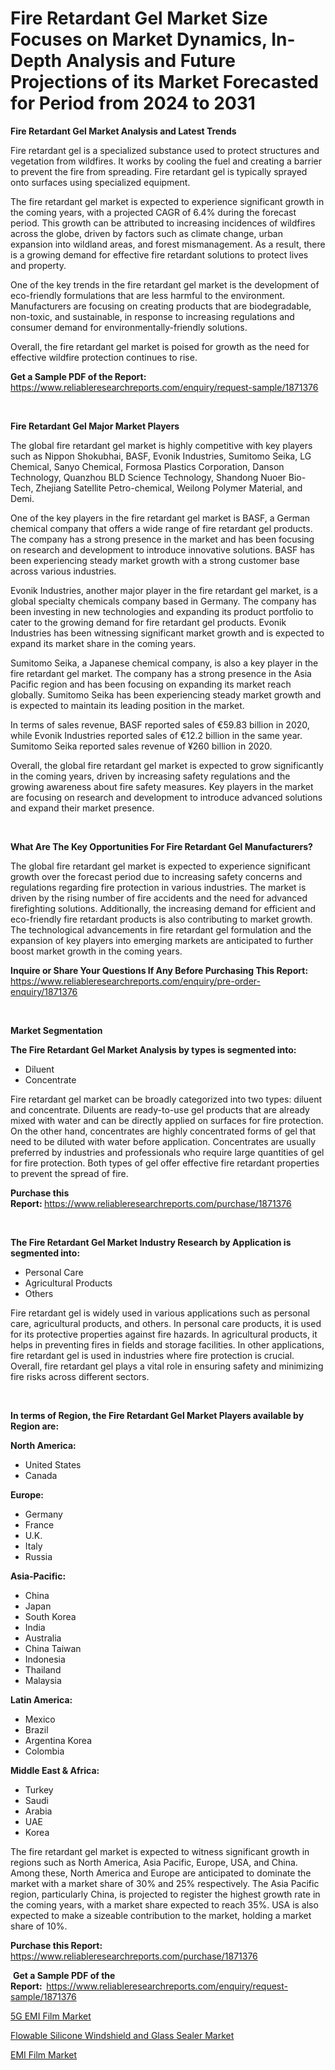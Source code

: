 <p><h1>Fire Retardant Gel Market Size Focuses on Market Dynamics, In-Depth Analysis and Future Projections of its Market Forecasted for Period from 2024 to 2031</h1></p><p><strong>Fire Retardant Gel Market Analysis and Latest Trends</strong></p>
<p><p>Fire retardant gel is a specialized substance used to protect structures and vegetation from wildfires. It works by cooling the fuel and creating a barrier to prevent the fire from spreading. Fire retardant gel is typically sprayed onto surfaces using specialized equipment.</p><p>The fire retardant gel market is expected to experience significant growth in the coming years, with a projected CAGR of 6.4% during the forecast period. This growth can be attributed to increasing incidences of wildfires across the globe, driven by factors such as climate change, urban expansion into wildland areas, and forest mismanagement. As a result, there is a growing demand for effective fire retardant solutions to protect lives and property.</p><p>One of the key trends in the fire retardant gel market is the development of eco-friendly formulations that are less harmful to the environment. Manufacturers are focusing on creating products that are biodegradable, non-toxic, and sustainable, in response to increasing regulations and consumer demand for environmentally-friendly solutions.</p><p>Overall, the fire retardant gel market is poised for growth as the need for effective wildfire protection continues to rise.</p></p>
<p><strong>Get a Sample PDF of the Report:&nbsp;</strong> <a href="https://www.reliableresearchreports.com/enquiry/request-sample/1871376">https://www.reliableresearchreports.com/enquiry/request-sample/1871376</a></p>
<p>&nbsp;</p>
<p><strong>Fire Retardant Gel Major Market Players</strong></p>
<p><p>The global fire retardant gel market is highly competitive with key players such as Nippon Shokubhai, BASF, Evonik Industries, Sumitomo Seika, LG Chemical, Sanyo Chemical, Formosa Plastics Corporation, Danson Technology, Quanzhou BLD Science Technology, Shandong Nuoer Bio-Tech, Zhejiang Satellite Petro-chemical, Weilong Polymer Material, and Demi.</p><p>One of the key players in the fire retardant gel market is BASF, a German chemical company that offers a wide range of fire retardant gel products. The company has a strong presence in the market and has been focusing on research and development to introduce innovative solutions. BASF has been experiencing steady market growth with a strong customer base across various industries.</p><p>Evonik Industries, another major player in the fire retardant gel market, is a global specialty chemicals company based in Germany. The company has been investing in new technologies and expanding its product portfolio to cater to the growing demand for fire retardant gel products. Evonik Industries has been witnessing significant market growth and is expected to expand its market share in the coming years.</p><p>Sumitomo Seika, a Japanese chemical company, is also a key player in the fire retardant gel market. The company has a strong presence in the Asia Pacific region and has been focusing on expanding its market reach globally. Sumitomo Seika has been experiencing steady market growth and is expected to maintain its leading position in the market.</p><p>In terms of sales revenue, BASF reported sales of €59.83 billion in 2020, while Evonik Industries reported sales of €12.2 billion in the same year. Sumitomo Seika reported sales revenue of ¥260 billion in 2020.</p><p>Overall, the global fire retardant gel market is expected to grow significantly in the coming years, driven by increasing safety regulations and the growing awareness about fire safety measures. Key players in the market are focusing on research and development to introduce advanced solutions and expand their market presence.</p></p>
<p>&nbsp;</p>
<p><strong>What Are The Key Opportunities For Fire Retardant Gel Manufacturers?</strong></p>
<p><p>The global fire retardant gel market is expected to experience significant growth over the forecast period due to increasing safety concerns and regulations regarding fire protection in various industries. The market is driven by the rising number of fire accidents and the need for advanced firefighting solutions. Additionally, the increasing demand for efficient and eco-friendly fire retardant products is also contributing to market growth. The technological advancements in fire retardant gel formulation and the expansion of key players into emerging markets are anticipated to further boost market growth in the coming years.</p></p>
<p><strong>Inquire or Share Your Questions If Any Before Purchasing This Report:</strong> <a href="https://www.reliableresearchreports.com/enquiry/pre-order-enquiry/1871376">https://www.reliableresearchreports.com/enquiry/pre-order-enquiry/1871376</a></p>
<p>&nbsp;</p>
<p><strong>Market Segmentation</strong></p>
<p><strong>The Fire Retardant Gel Market Analysis by types is segmented into:</strong></p>
<p><ul><li>Diluent</li><li>Concentrate</li></ul></p>
<p><p>Fire retardant gel market can be broadly categorized into two types: diluent and concentrate. Diluents are ready-to-use gel products that are already mixed with water and can be directly applied on surfaces for fire protection. On the other hand, concentrates are highly concentrated forms of gel that need to be diluted with water before application. Concentrates are usually preferred by industries and professionals who require large quantities of gel for fire protection. Both types of gel offer effective fire retardant properties to prevent the spread of fire.</p></p>
<p><strong>Purchase this Report:&nbsp;</strong><a href="https://www.reliableresearchreports.com/purchase/1871376">https://www.reliableresearchreports.com/purchase/1871376</a></p>
<p>&nbsp;</p>
<p><strong>The Fire Retardant Gel Market Industry Research by Application is segmented into:</strong></p>
<p><ul><li>Personal Care</li><li>Agricultural Products</li><li>Others</li></ul></p>
<p><p>Fire retardant gel is widely used in various applications such as personal care, agricultural products, and others. In personal care products, it is used for its protective properties against fire hazards. In agricultural products, it helps in preventing fires in fields and storage facilities. In other applications, fire retardant gel is used in industries where fire protection is crucial. Overall, fire retardant gel plays a vital role in ensuring safety and minimizing fire risks across different sectors.</p></p>
<p>&nbsp;</p>
<p><strong>In terms of Region, the Fire Retardant Gel Market Players available by Region are:</strong></p>
<p>
    <p> <strong> North America: </strong>
        <ul>
            <li>United States</li>
            <li>Canada</li>
        </ul>
        </p> 
    <p> <strong> Europe: </strong>
        <ul>
            <li>Germany</li>
            <li>France</li>
            <li>U.K.</li>
            <li>Italy</li>
            <li>Russia</li>
        </ul>
        </p> 
    <p> <strong> Asia-Pacific: </strong>
        <ul>
            <li>China</li>
            <li>Japan</li>
            <li>South Korea</li>
            <li>India</li>
            <li>Australia</li>
            <li>China Taiwan</li>
            <li>Indonesia</li>
            <li>Thailand</li>
            <li>Malaysia</li>
        </ul>
        </p> 
    <p> <strong> Latin America: </strong>
        <ul>
            <li>Mexico</li>
            <li>Brazil</li>
            <li>Argentina Korea</li>
            <li>Colombia</li>
        </ul>
        </p> 
    <p> <strong> Middle East & Africa: </strong>
        <ul>
            <li>Turkey</li>
            <li>Saudi</li>
            <li>Arabia</li>
            <li>UAE</li>
            <li>Korea</li>
        </ul>
    </p>
    </p>
<p><p>The fire retardant gel market is expected to witness significant growth in regions such as North America, Asia Pacific, Europe, USA, and China. Among these, North America and Europe are anticipated to dominate the market with a market share of 30% and 25% respectively. The Asia Pacific region, particularly China, is projected to register the highest growth rate in the coming years, with a market share expected to reach 35%. USA is also expected to make a sizeable contribution to the market, holding a market share of 10%.</p></p>
<p><strong>Purchase this Report: </strong><a href="https://www.reliableresearchreports.com/purchase/1871376">https://www.reliableresearchreports.com/purchase/1871376</a></p>
<p>&nbsp;<strong>Get a Sample PDF of the Report:&nbsp;&nbsp;</strong><a href="https://www.reliableresearchreports.com/enquiry/request-sample/1871376">https://www.reliableresearchreports.com/enquiry/request-sample/1871376</a></p>
<p><strong></strong></p>
<p><p><a href="https://cute-banjo-8ca.notion.site/5G-EMI-Film-Market-Size-Evaluating-its-Market-Trends-Growth-and-Projections-2024-2031-2177cd79911c4244b3ce2da2cfa63acc">5G EMI Film Market</a></p><p><a href="https://github.com/lataunyatinikmelvin59ilbd0dv/Market-Research-Report-List-1/blob/main/flowable-silicone-windshield-and-glass-sealer-market.md">Flowable Silicone Windshield and Glass Sealer Market</a></p><p><a href="https://unruly-ladybug-44b.notion.site/EMI-Film-Market-Size-Share-Trends-Analysis-Report-By-Material-By-Type-By-End-user-By-Region-A-d2e1d94adce8428c926327260166fc33">EMI Film Market</a></p></p>